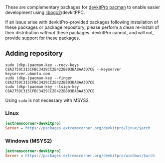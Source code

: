 These are complementary packages for [devkitPro pacman](https://devkitpro.org/wiki/devkitPro_pacman) to enable easier development using [libogc2](https://github.com/extremscorner/libogc2)/devkitPPC.

If an issue arise with devkitPro-provided packages following installation of these packages or package repository, please perform a clean re-install of their distribution *without* these packages.
devkitPro cannot, and will not, provide support for these packages.

## Adding repository

```
sudo (dkp-)pacman-key --recv-keys C8A2759C315CFBC3429CC2E422B803BA8AA3D7CE --keyserver keyserver.ubuntu.com
sudo (dkp-)pacman-key --finger C8A2759C315CFBC3429CC2E422B803BA8AA3D7CE
sudo (dkp-)pacman-key --lsign-key C8A2759C315CFBC3429CC2E422B803BA8AA3D7CE
```

Using `sudo` is not necessary with MSYS2.

### Linux

```ini
[extremscorner-devkitpro]
Server = https://packages.extremscorner.org/devkitpro/linux/$arch
```

### Windows (MSYS2)

```ini
[extremscorner-devkitpro]
Server = https://packages.extremscorner.org/devkitpro/windows/$arch
```
